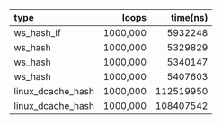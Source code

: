 |type|loops|time(ns)|
|:-|-:|-:|
|ws_hash_if|1000,000|5932248|
|ws_hash|1000,000|5329829|
|ws_hash|1000,000|5340147|
|ws_hash|1000,000|5407603|
|linux_dcache_hash|1000,000|112519950|
|linux_dcache_hash|1000,000|108407542|
